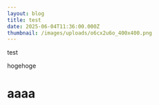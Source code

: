 ```yaml
---
layout: blog
title: test
date: 2025-06-04T11:36:00.000Z
thumbnail: /images/uploads/o6cx2u6o_400x400.png
---
```

test



hogehoge


# aaaa
